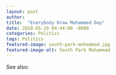 ```yaml
---
layout: post
author: 
title:  "Everybody Draw Mohammed Day"
date: 2010-05-19 04:44:00 -0600
categories: Politics
tags: Politics
featured-image: south-park-mohammad.jpg
featured-image-alt: South Park Mohammad
---
```


<a href="https://en.wikipedia.org/wiki/Everybody_Draw_Mohammed_Day" data-iframely-url></a>

See also: 
<a href="http://thenewworldpost.com/politics/2022/02/22/9-11-sequence.html" data-iframely-url></a>
